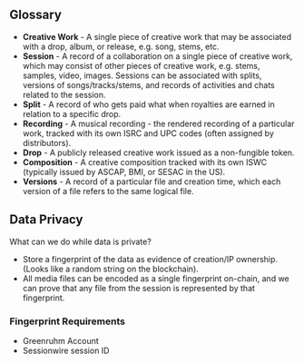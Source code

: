 ## Glossary

* **Creative Work** - A single piece of creative work that may be associated with a drop, album, or release, e.g. song, stems, etc.
* **Session** - A record of a collaboration on a single piece of creative work, which may consist of other pieces of creative work, e.g. stems, samples, video, images. Sessions can be associated with splits, versions of songs/tracks/stems, and records of activities and chats related to the session.
* **Split** - A record of who gets paid what when royalties are earned in relation to a specific drop.
* **Recording** - A musical recording - the rendered recording of a particular work, tracked with its own ISRC and UPC codes (often assigned by distributors).
* **Drop** - A publicly released creative work issued as a non-fungible token.
* **Composition** - A creative composition tracked with its own ISWC (typically issued by ASCAP, BMI, or SESAC in the US).
* **Versions** - A record of a particular file and creation time, which each version of a file refers to the same logical file.


## Data Privacy

What can we do while data is private?

* Store a fingerprint of the data as evidence of creation/IP ownership. (Looks like a random string on the blockchain).
* All media files can be encoded as a single fingerprint on-chain, and we can prove that any file from the session is represented by that fingerprint.


### Fingerprint Requirements

* Greenruhm Account
* Sessionwire session ID

